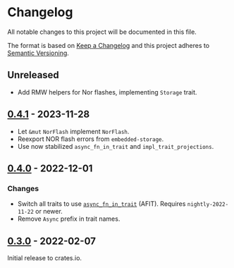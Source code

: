 # Changelog

All notable changes to this project will be documented in this file.

The format is based on [Keep a Changelog](http://keepachangelog.com/en/1.0.0/)
and this project adheres to [Semantic Versioning](http://semver.org/spec/v2.0.0.html).

## Unreleased

- Add RMW helpers for Nor flashes, implementing `Storage` trait.

## [0.4.1] - 2023-11-28

- Let `&mut` `NorFlash` implement `NorFlash`.
- Reexport NOR flash errors from `embedded-storage`.
- Use now stabilized `async_fn_in_trait` and `impl_trait_projections`.

## [0.4.0] - 2022-12-01

### Changes
- Switch all traits to use [`async_fn_in_trait`](https://blog.rust-lang.org/inside-rust/2022/11/17/async-fn-in-trait-nightly.html) (AFIT). Requires `nightly-2022-11-22` or newer.
- Remove `Async` prefix in trait names.

## [0.3.0] - 2022-02-07

Initial release to crates.io.

[Unreleased]: https://github.com/rust-embedded-community/embedded-storage/compare/embedded-storage-async-v0.4.1...HEAD
[0.4.1]: https://github.com/rust-embedded-community/embedded-storage/compare/embedded-storage-async-v0.4.0...embedded-storage-async-v0.4.1
[0.4.0]: https://github.com/rust-embedded-community/embedded-storage/compare/embedded-storage-async-v0.3.0...embedded-storage-async-v0.4.0
[0.3.0]: https://github.com/rust-embedded-community/embedded-storage/releases/tag/embedded-storage-async-v0.3.0
